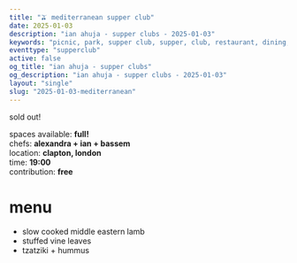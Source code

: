 ```yaml
---
title: "🫒 mediterranean supper club"
date: 2025-01-03
description: "ian ahuja - supper clubs - 2025-01-03"
keywords: "picnic, park, supper club, supper, club, restaurant, dining, london, connection, ian ahuja, food, eat, friends"
eventtype: "supperclub"
active: false
og_title: "ian ahuja - supper clubs"
og_description: "ian ahuja - supper clubs - 2025-01-03"
layout: "single"
slug: "2025-01-03-mediterranean"
---
```


sold out!  

spaces available: **full!**  
chefs: **alexandra + ian + bassem**  
location: **clapton, london**  
time: **19:00**  
contribution: **free**

# menu

- slow cooked middle eastern lamb
- stuffed vine leaves
- tzatziki + hummus
